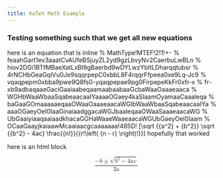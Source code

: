 ```yaml
---
title: KaTeX Math Example
---
```



### Testing something such that we get all new equations


here is an equation that is inline % MathType!MTEF!2!1!+-
% feaahGart1ev3aaatCvAUfeBSjuyZL2yd9gzLbvyNv2CaerbuLwBLn
% hiov2DGi1BTfMBaeXatLxBI9gBaerbd9wDYLwzYbItLDharqqtubsr
% 4rNCHbGeaGqiVu0Je9sqqrpepC0xbbL8F4rqqrFfpeea0xe9Lq-Jc9
% vqaqpepm0xbba9pwe9Q8fs0-yqaqpepae9pg0FirpepeKkFr0xfr-x
% fr-xb9adbaqaaeGaciGaaiaabeqaamaabaabaaGcbaWaaOaaaeaaca
% WGHbWaaWbaaSqabeaacaaIYaaaaOGaey4kaSIaamOyamaaCaaaleqa
% baGaaGOmaaaaaeqaaOWaaOaaaeaacaWGIbWaaWbaaSqabeaacaaIYa
% aaaOGaeyOeI0IaaGinaiaadggacaWGJbaaleqaaOWaaSaaaeaacaWG
% UbGaaiyiaaqaaiaadkhacaGGHaWaaeWaaeaacaWGUbGaeyOeI0Iaam
% OCaaGaayjkaiaawMcaaiaacgcaaaaaaa!485D!
\[\sqrt {{a^2} + {b^2}} \sqrt {{b^2} - 4ac} \frac{{n!}}{{r!\left( {n - r} \right)!}}\] hopefully that worked

here is an html block

<math display='block'>
 <semantics>
  <mrow>
   <mfrac>
    <mrow>
     <mo>&#x2212;</mo><mi>b</mi><mo>&#x00B1;</mo><msqrt>
      <mrow>
       <msup>
        <mi>b</mi>
        <mn>2</mn>
       </msup>
       <mo>&#x2212;</mo><mn>4</mn><mi>a</mi><mi>c</mi></mrow>
     </msqrt>
     </mrow>
    <mrow>
     <mn>2</mn><mi>a</mi></mrow>
   </mfrac>
   </mrow>
  <annotation encoding='MathType-MTEF'>MathType@MTEF@5@5@+=
  feaahGart1ev3aaatCvAUfeBSjuyZL2yd9gzLbvyNv2CaerbuLwBLn
  hiov2DGi1BTfMBaeXatLxBI9gBaerbd9wDYLwzYbItLDharqqtubsr
  4rNCHbGeaGqiVu0Je9sqqrpepC0xbbL8F4rqqrFfpeea0xe9Lq=Jc9
  vqaqpepm0xbba9pwe9Q8fs0=yqaqpepae9pg0FirpepeKkFr0xfr=x
  fr=xb9adbaqaaeGaciGaaiaabeqaamaabaabaaGcbaWaaSaaaeaacq
  GHsislcaWGIbGaeyySae7aaOaaaeaacaWGIbWaaWbaaSqabeaacaaI
  YaaaaOGaeyOeI0IaaGinaiaadggacaWGJbaaleqaaaGcbaGaaGOmai
  aadggaaaaaaa@40E3@
  </annotation>
 </semantics>
</math>




